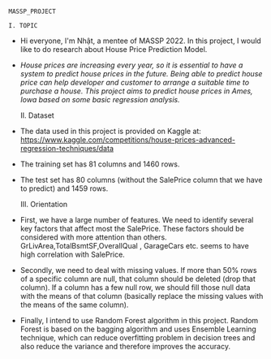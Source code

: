                                                                   MASSP_PROJECT
  
    I. TOPIC
- Hi everyone, I'm Nhật, a mentee of MASSP 2022. In this project, I would like to do research about House Price Prediction Model.
- _House prices are increasing every year, so it is essential to have a system to predict house prices in the future. Being able to predict house price can help developer and customer to arrange a suitable time to purchase a house. This project aims to predict house prices in Ames, Iowa based on some basic regression analysis._

  II. Dataset
- The data used in this project is provided on Kaggle at: https://www.kaggle.com/competitions/house-prices-advanced-regression-techniques/data
- The training set has 81 columns and 1460 rows.
- The test set has 80 columns (without the SalePrice column that we have to predict) and 1459 rows.

  III. Orientation
- First, we have a large number of features. We need to identify several key factors that affect most the SalePrice. These factors should be considered with more attention than others. GrLivArea,TotalBsmtSF,OverallQual , GarageCars etc. seems to have high correlation with SalePrice.
- Secondly, we need to deal with missing values. If more than 50% rows of a specific column are null, that column should be deleted (drop that column). If a column has a few null row, we should fill those null data with the means of that column (basically replace the missing values with the means of the same column).
- Finally, I intend to use Random Forest algorithm in this project. Random Forest is based on the bagging algorithm and uses Ensemble Learning technique, which can reduce overfitting problem in decision trees and also reduce the variance and therefore improves the accuracy.
